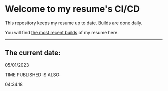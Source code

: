 # Welcome to my resume's CI/CD
This repository keeps my resume up to date. Builds are done daily.
  
You will find [the most recent builds](output/) of my resume here.
* * *
 
## The current date:  
 05/01/2023 
   
  
  
 TIME PUBLISHED IS ALSO: 
  
 04:34.18 
  
  
